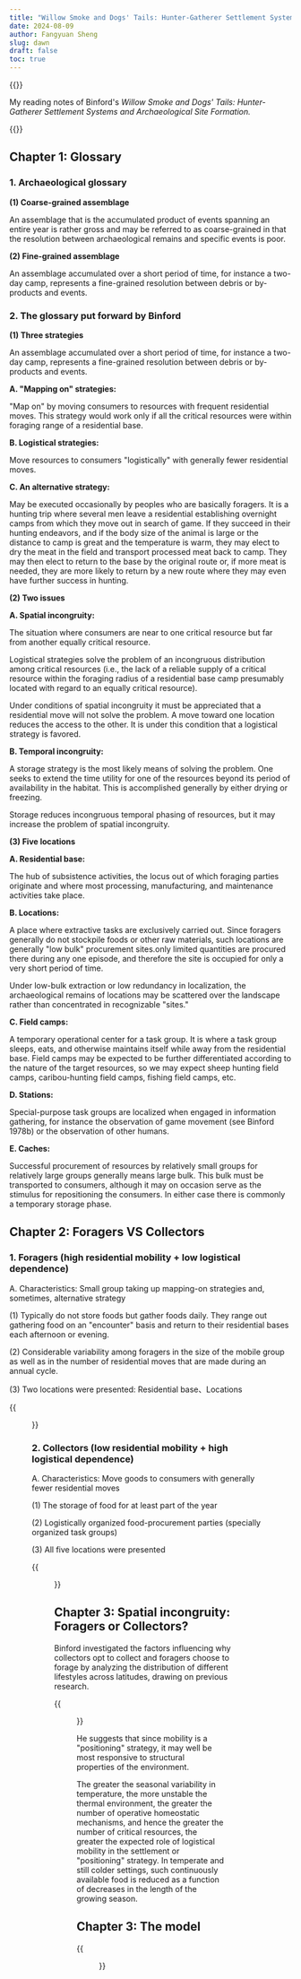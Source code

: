 ```yaml
---
title: "Willow Smoke and Dogs' Tails: Hunter-Gatherer Settlement Systems and Archaeological Site Formation (Binford 1980)"
date: 2024-08-09
author: Fangyuan Sheng
slug: dawn
draft: false
toc: true
---
```

{{<block class="note">}}

My reading notes of Binford's *Willow Smoke and Dogs' Tails: Hunter-Gatherer Settlement Systems and Archaeological Site Formation.*  

{{<end>}}

## Chapter 1: Glossary

### 1. Archaeological glossary

 **(1) Coarse-grained assemblage**

An assemblage that is the accumulated product of events spanning an entire year is rather gross and may be referred to as coarse-grained in that the resolution between archaeological remains and specific events is poor. 


 **(2) Fine-grained assemblage**

An assemblage accumulated over a short period of time, for instance a two-day camp, represents a fine-grained resolution between debris or by-products and events.


### 2. The glossary put forward by Binford


 **(1) Three strategies**

An assemblage accumulated over a short period of time, for instance a two-day camp, represents a fine-grained resolution between debris or by-products and events.

**A. "Mapping on" strategies:** 

"Map on" by moving consumers to resources with frequent residential moves. This strategy would work only if all the critical resources were within foraging range of a residential base.

**B. Logistical strategies:** 

Move resources to consumers "logistically" with generally fewer residential moves. 

**C. An alternative strategy:**

May be executed occasionally by peoples who are basically foragers. It is a hunting trip where several men leave a residential establishing overnight camps from which they move out in search of game. If they succeed in their hunting endeavors, and if the body size of the animal is large or the distance to camp is great and the temperature is warm, they may elect to dry the meat in the field and transport processed meat back to camp. They may then elect to return to the base by the original route or, if more meat is needed, they are more likely to return by a new route where they may even have further success in hunting. 

 **(2) Two issues**

**A. Spatial incongruity:**

The situation where consumers are near to one critical resource but far from another equally critical resource.

Logistical strategies solve the problem of an incongruous distribution among critical resources (i.e., the lack of a reliable supply of a critical resource within the foraging radius of a residential base camp presumably located with regard to an equally critical resource).

Under conditions of spatial incongruity it must be appreciated that a residential move will not solve the problem. A move toward one location reduces the access to the other. It is under this condition that a logistical strategy is favored.

**B. Temporal incongruity:**

A storage strategy is the most likely means of solving the problem. One seeks to extend the time utility for one of the resources beyond its period of availability in the habitat. This is accomplished generally by either drying or freezing. 

Storage reduces incongruous temporal phasing of resources, but it may increase the problem of spatial incongruity.


 **(3) Five locations**

**A. Residential base:**

The hub of subsistence activities, the locus out of which foraging parties originate and where most processing, manufacturing, and maintenance activities take place.


**B. Locations:**

A place where extractive tasks are exclusively carried out. Since foragers generally do not stockpile foods or other raw materials, such locations are generally "low bulk" procurement sites.only limited quantities are procured there during any one episode, and therefore the site is occupied for only a very short period of time.

Under low-bulk extraction or low redundancy in localization, the archaeological remains of locations may be scattered over the landscape rather than concentrated in recognizable "sites."

**C. Field camps:**

A temporary operational center for a task group. It is where a task group sleeps, eats, and otherwise maintains itself while away from the residential base. Field camps may be expected to be further differentiated according to the nature of the target resources, so we may expect sheep hunting field camps, caribou-hunting field camps, fishing field camps, etc.


**D. Stations:**

Special-purpose task groups are localized when engaged in information gathering, for instance the observation of game movement (see Binford 1978b) or the observation of other humans. 


**E. Caches:**

Successful procurement of resources by relatively small groups for relatively large groups generally means large bulk. This bulk must be transported to consumers, although it may on occasion serve as the stimulus for repositioning the consumers. In either case there is commonly a temporary storage phase.



## Chapter 2: Foragers VS Collectors


### 1. Foragers (high residential mobility + low logistical dependence) 

A. Characteristics: Small group taking up mapping-on strategies and, sometimes, alternative strategy 


(1) Typically do not store foods but gather foods daily. They range out gathering food on an "encounter" basis and return to their residential bases each afternoon or evening.

(2) Considerable variability among foragers in the size of the mobile group as well as in the number of residential moves that are made during an annual cycle.

(3) Two locations were presented: Residential base、Locations


  {{<figure src="https://hellenshengfy.github.io/bin1.png">}}


### 2. Collectors (low residential mobility + high logistical dependence) 


A. Characteristics: Move goods to consumers with generally fewer residential moves

(1) The storage of food for at least part of the year 

(2) Logistically organized food-procurement parties (specially organized task groups) 

(3) All five locations were presented

  {{<figure src="https://hellenshengfy.github.io/bin2.png">}}



## Chapter 3: Spatial incongruity: Foragers or Collectors? 
  

Binford investigated the factors influencing why collectors opt to collect and foragers choose to forage by analyzing the distribution of different lifestyles across latitudes, drawing on previous research.


  {{<figure src="https://hellenshengfy.github.io/bin3.png">}}


He suggests that since mobility is a "positioning" strategy, it may well be most responsive to structural properties of the environment.


The greater the seasonal variability in temperature, the more unstable the thermal environment, the greater the number of operative homeostatic mechanisms, and hence the greater the number of critical resources, the greater the expected role of logistical mobility in the settlement or "positioning" strategy. In temperate and still colder settings, such continuously available food is reduced as a function of decreases in the length of the growing season.
 
   
## Chapter 3: The model


  {{<figure src="https://hellenshengfy.github.io/bin4.png">}}




